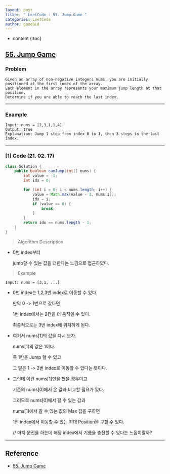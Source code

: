 ```yaml
---
layout: post
title:  " LeetCode : 55. Jump Game "
categories: LeetCode
author: goodGid
---
```

* content
{:toc}

## [55. Jump Game](https://leetcode.com/problems/jump-game/)

### Problem

```
Given an array of non-negative integers nums, you are initially positioned at the first index of the array.
Each element in the array represents your maximum jump length at that position.
Determine if you are able to reach the last index.
```





---

### Example

```
Input: nums = [2,3,1,1,4]
Output: true
Explanation: Jump 1 step from index 0 to 1, then 3 steps to the last index.
```

---

### [1] Code (21. 02. 17)

``` java
class Solution {
    public boolean canJump(int[] nums) {
        int value = -1;
        int idx = 0;

        for (int i = 0; i < nums.length; i++) {
            value = Math.max(value - 1, nums[i]);
            idx = i;
            if (value == 0) {
                break;
            }
        }
        return idx == nums.length - 1;
    }
}
```

> Algorithm Description

* 0번 index부터 

  jump할 수 있는 값을 더한다는 느낌으로 접근하였다.

> Example

```
Input: nums = [3,1, ...]
```

* 0번 index는 1,2,3번 index로 이동할 수 있다.

  만약 0 -> 1번으로 갔다면

  1번 index에서는 2칸을 더 움직일 수 있다.

  최종적으로는 3번 index에 위치하게 된다.

* 여기서 nums[1]의 값을 다시 보자.

  nums[1]의 값은 1이다.

  즉 1칸을 Jump 할 수 있고

  그 말은 1 -> 2번 index로 이동할 수 있다는 뜻이다.

* 그런데 이건 nums[1]만을 봤을 경우이고

  기존의 nums[0]에서 온 값과 비교할 필요가 있다.

  그러므로 nums[0]에서 갈 수 있는 값과

  nums[1]에서 갈 수 있는 값의 Max 값을 구하면
  
  1번 index에서 이동할 수 있는 최대 Position을 구할 수 있다.
  
  // 마치 운전을 하는데 해당 index에서 기름을 충전할 수 있다는 느낌이랄까?

---

## Reference

* [55. Jump Game](https://leetcode.com/problems/jump-game/)